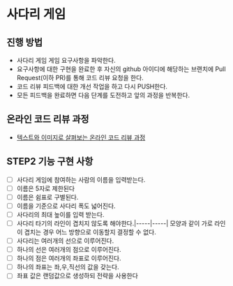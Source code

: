 # 사다리 게임
## 진행 방법
* 사다리 게임 게임 요구사항을 파악한다.
* 요구사항에 대한 구현을 완료한 후 자신의 github 아이디에 해당하는 브랜치에 Pull Request(이하 PR)를 통해 코드 리뷰 요청을 한다.
* 코드 리뷰 피드백에 대한 개선 작업을 하고 다시 PUSH한다.
* 모든 피드백을 완료하면 다음 단계를 도전하고 앞의 과정을 반복한다.

## 온라인 코드 리뷰 과정
* [텍스트와 이미지로 살펴보는 온라인 코드 리뷰 과정](https://github.com/nextstep-step/nextstep-docs/tree/master/codereview)

## STEP2 기능 구현 사항
- [ ] 사다리 게임에 참여하는 사람의 이름을 입력받는다.
- [ ] 이름은 5자로 제한된다
- [ ] 이름은 쉼표로 구별된다.
- [ ] 이름을 기준으로 사다리 폭도 넓어진다.
- [ ] 사다리의 최대 높이를 입력 받는다.
- [ ] 사다리 타기의 라인이 겹치지 않도록 해야한다.|-----|-----| 모양과 같이 가로 라인이 겹치는 경우 어느 방향으로 이동할지 결정할 수 없다.
- [ ] 사다리는 여러개의 선으로 이루어진다.
- [ ] 하나의 선은 여러개의 점으로 이루어진다.
- [ ] 하나의 점은 여러개의 좌표로 이루어진다.
- [ ] 하나의 좌표는 좌,우,직선의 값을 갖는다.
- [ ] 좌표 값은 랜덤값으로 생성하되 전략을 사용한다
